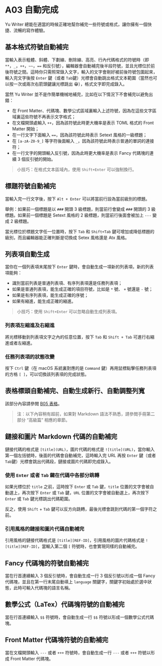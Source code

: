 # A03 自動完成

Yu Writer 總能在適當的時候正確地幫你補完一些符號或格式，讓你擁有一個快捷、流暢的寫作體驗。

## 基本格式符號自動補完

當輸入表示粗體、斜體、下劃線、刪除線、高亮、行內代碼格式的符號時（即 `**`，`_`，`++`，`~~`，`==` 和反引號），編輯器會自動補完後半段符號，並且光標位於前後符號之間。這時你只需照常錄入文字，輸入的文字會剛好被前後符號包圍起來，輸入完文字後按 `Enter` 鍵（或者 `Tab`鍵）光標會自動跳出格式文本範圍（當然也可以按一次或兩次右箭頭鍵讓光標跳出 😁），格式文字即完成錄入。

當然 Yu Writer 並不是作簡單機械地補完，比如在以下情況下不會補完以避免出錯：

* 在 Front Matter、代碼塊、數學公式區域裏輸入上述符號，因為在這些文字區域裏這些符號不再表示文字格式；
* 在文檔開頭處輸入 `++`，因為該符號此時更大機率是表示 TOML 格式的 Front Matter 開始；
* 在一行文字下面輸入 `==`，因為該符號此時表示 Setext 風格的一級標題；
* 在 `[a-zA-Z0-9_]` 等字符後面輸入 `_`，因為該符號此時表示普通的單詞的連接符；
* 在一行文字的開頭輸入反引號，因為此時更大機率是表示 Fancy 代碼塊的連續 3 個反引號的開始。

> 小技巧：在格式文本區域內，使用 `Shift+Enter` 可以強制換行。

## 標題符號自動補完

當輸入完一行文字後，按下 `Alt + Enter` 可以將當前行設為當前級別的標題。

舉例：如果前一個標題是以 `###` 開頭 3 級標題，則當前行會變成 `###` 開頭的 3 級標題。如果前一個標題是 Setext 風格的 2 級標題，則當前行後面會被加上 `---` 變成 2 級標題。

當光標位於標題文字任一位置時，按下 `Tab` 和 `Shift+Tab` 鍵可增加或降低標題的級別，而且編輯器能正確判斷是切換成 Setex 風格還是 Atx 風格。

## 列表項自動生成

當你在一個列表項末尾按下 `Enter` 鍵時，會自動生成一項新的列表項，新的列表項能夠：

* 識別當前列表是普通列表項、有序列表項還是任務列表項；
* 如果是普通列表項，能生成正確的項目符號，比如是 `*` 號、 `+` 號還是 `-` 號；
* 如果是有序列表項，能生成正確的序號；
* 如果有縮進，能生成正確的縮進。

> 小技巧：使用 `Shift+Enter` 可以忽略自動生成列表項。

### 列表項左縮進及右縮進

將光標移動到列表項文字之內的任意位置，按下 `Tab` 和 `Shift + Tab` 可進行右縮進或者左縮進。

### 任務列表項的狀態改變

按下 `Ctrl` 鍵（在 macOS 系統裏對應的是 `Command` 鍵）再用鼠標點擊任務列表項的方格 `[ ]`，可以切換該列表項的完成狀態。

## 表格標頭自動補完、自動生成新行、自動調整列寬

該部分內容請參閲 [B05 表格](b05-表格)。

> 注：以下內容稍有超前，如果對 Markdown 語法不熟悉，請參閲手冊第二部分 “高級篇” 相應的章節。

## 鏈接和圖片 Markdown 代碼的自動補完

鏈接代碼的格式是 `[title](URL)`，圖片代碼的格式是 `![title](URL)`，當你輸入第一個左括號時，後面的代碼會自動補完，這時輸入完 URL 再按 `Enter` 鍵（或者 `Tab`鍵）光標會跳出代碼段，鏈接或圖片代碼即完成錄入。

### 使用 `Enter` 或者 `Tab` 鍵在代碼中各部分跳轉

如果光標位於 `title` 之前，這時按下 `Enter` 或 `Tab` 鍵，`title` 位置的文字會被自動選上，再次按下 `Enter` 或 `Tab` 鍵，`URL` 位置的文字會被自動選上，再次按下 `Enter` 或 `Tab` 鍵光標跳出代碼範圍。

反之，使用 `Shift` + `Tab` 鍵可以反方向跳轉，最後光標會跳到代碼的第一個字符之前。

### 引用風格的鏈接和圖片代碼自動補完

引用風格的鏈接代碼格式是 `[title][REF-ID]`，引用風格的圖片代碼格式是 `![title][REF-ID]`，當輸入第二個 `[` 符號時，也會實現同樣的自動補完。

## Fancy 代碼塊的符號自動補完

當在行首連續輸入 3 個反引號時，會自動生成一行 3 個反引號以形成一個 Fancy 代碼塊，並且在第一行末尾自動填上 `language` 關鍵字，關鍵字初始處於選中狀態，此時可輸入代碼塊的語言名稱。

## 數學公式（LaTex）代碼塊符號的自動補完

當在行首連續輸入 `$$` 符號時，會自動生成一行 `$$` 符號以形成一個數學公式代碼塊。

## Front Matter 代碼塊符號的自動補完

當在文檔開頭輸入 `---` 或者 `+++` 符號時，會自動生成一行 `---` 或者 `+++` 符號以形成 Front Matter 代碼塊。
